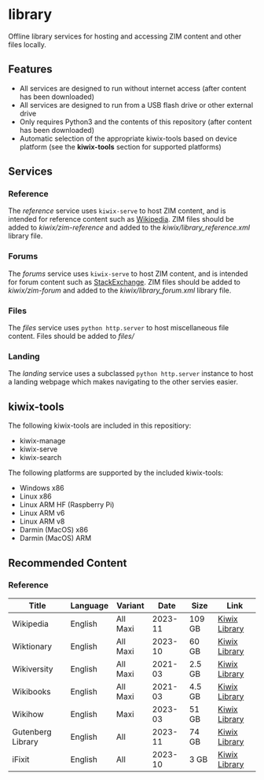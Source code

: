 # library

Offline library services for hosting and accessing ZIM content and other files locally.

## Features
- All services are designed to run without internet access (after content has been downloaded)
- All services are designed to run from a USB flash drive or other external drive
- Only requires Python3 and the contents of this repository (after content has been downloaded)
- Automatic selection of the appropriate kiwix-tools based on device platform (see the **kiwix-tools** section for supported platforms)

## Services

### Reference
The *reference* service uses `kiwix-serve` to host ZIM content, and is intended for reference content such as [Wikipedia](https://library.kiwix.org/#lang=eng&category=wikipedia). ZIM files should be added to *kiwix/zim-reference* and added to the *kiwix/library_reference.xml* library file.

### Forums
The *forums* service uses `kiwix-serve` to host ZIM content, and is intended for forum content such as [StackExchange](https://library.kiwix.org/#lang=eng&category=stack_exchange). ZIM files should be added to *kiwix/zim-forum* and added to the *kiwix/library_forum.xml* library file.

### Files
The *files* service uses `python http.server` to host miscellaneous file content. Files should be added to *files/*

### Landing
The *landing* service uses a subclassed `python http.server` instance to host a landing webpage which makes navigating to the other servies easier.

## kiwix-tools

The following kiwix-tools are included in this repositiory:
- kiwix-manage
- kiwix-serve
- kiwix-search

The following platforms are supported by the included kiwix-tools:
- Windows x86
- Linux x86
- Linux ARM HF (Raspberry Pi)
- Linux ARM v6
- Linux ARM v8
- Darmin (MacOS) x86
- Darmin (MacOS) ARM

## Recommended Content

### Reference
| Title             | Language | Variant   | Date    | Size    | Link                                                                                            |
| ----------------- | -------- | --------- | ------- | ------- | ----------------------------------------------------------------------------------------------- |
| Wikipedia         | English  | All Maxi  | 2023-11 | 109 GB  | [Kiwix Library](https://download.kiwix.org/zim/wikipedia/wikipedia_en_all_maxi_2023-11.zim)     |
| Wiktionary        | English  | All Maxi  | 2023-10 | 60 GB   | [Kiwix Library](https://download.kiwix.org/zim/wiktionary/wiktionary_en_all_maxi_2023-10.zim)   |
| Wikiversity       | English  | All Maxi  | 2021-03 | 2.5 GB  | [Kiwix Library](https://download.kiwix.org/zim/wikiversity/wikiversity_en_all_maxi_2021-03.zim) |
| Wikibooks         | English  | All Maxi  | 2021-03 | 4.5 GB  | [Kiwix Library](https://download.kiwix.org/zim/wikibooks/wikibooks_en_all_maxi_2021-03.zim)     |
| Wikihow           | English  | Maxi      | 2023-03 | 51 GB   | [Kiwix Library](https://download.kiwix.org/zim/wikihow/wikihow_en_maxi_2023-03.zim)             |
| Gutenberg Library | English  | All       | 2023-11 | 74 GB   | [Kiwix Library](https://download.kiwix.org/zim/gutenberg/gutenberg_en_all_2023-11.zim)          |
| iFixit            | English  | All       | 2023-10 | 3 GB    | [Kiwix Library](https://download.kiwix.org/zim/ifixit/ifixit_en_all_2023-10.zim)                |

